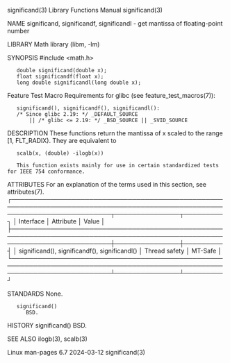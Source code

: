 significand(3)							   Library Functions Manual							significand(3)

NAME
       significand, significandf, significandl - get mantissa of floating-point number

LIBRARY
       Math library (libm, -lm)

SYNOPSIS
       #include <math.h>

       double significand(double x);
       float significandf(float x);
       long double significandl(long double x);

   Feature Test Macro Requirements for glibc (see feature_test_macros(7)):

       significand(), significandf(), significandl():
	   /* Since glibc 2.19: */ _DEFAULT_SOURCE
	       || /* glibc <= 2.19: */ _BSD_SOURCE || _SVID_SOURCE

DESCRIPTION
       These functions return the mantissa of x scaled to the range [1, FLT_RADIX).  They are equivalent to

	   scalb(x, (double) -ilogb(x))

       This function exists mainly for use in certain standardized tests for IEEE 754 conformance.

ATTRIBUTES
       For an explanation of the terms used in this section, see attributes(7).
       ┌───────────────────────────────────────────────────────────────────────────────────────────────────────────────────────────┬───────────────┬─────────┐
       │ Interface														   │ Attribute	   │ Value   │
       ├───────────────────────────────────────────────────────────────────────────────────────────────────────────────────────────┼───────────────┼─────────┤
       │ significand(), significandf(), significandl()										   │ Thread safety │ MT-Safe │
       └───────────────────────────────────────────────────────────────────────────────────────────────────────────────────────────┴───────────────┴─────────┘

STANDARDS
       None.

       significand()
	      BSD.

HISTORY
       significand()
	      BSD.

SEE ALSO
       ilogb(3), scalb(3)

Linux man-pages 6.7							  2024-03-12								significand(3)

